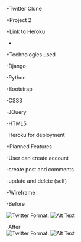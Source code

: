 *Twitter Clone  

  

*Project 2  

  

*Link to Heroku 

- 

  

  

*Technologies used 

-Django 

-Python 

-Bootstrap 

-CSS3 

-JQuery 

-HTML5 

-Heroku for deployment 

  

*Planned Features 

-User can create account 

-create post and comments 

-update and delete (self) 


*Wireframe 

-Before  

 ![Twitter](/IMG_1813.jpg)
Format: ![Alt Text](url)

 

-After  
 ![Twitter](/IMG_1814.jpg)
Format: ![Alt Text](url)

 

